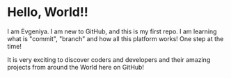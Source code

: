 # Hello, World!!

I am Evgeniya.
I am new to GitHub, and this is my first repo. I am learning what is "commit", "branch" and how all this platform works! 
One step at the time!

It is very exciting to discover coders and developers and their amazing projects from around the World here on GitHub! 

